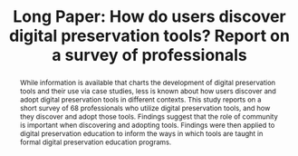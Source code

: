 ---
abstract: While information is available that charts the development of digital preservation
  tools and their use via case studies, less is known about how users discover and
  adopt digital preservation tools in different contexts.  This study reports on a
  short survey of 68 professionals who utilize digital preservation tools, and how
  they discover and adopt those tools. Findings suggest that the role of community
  is important when discovering and adopting tools. Findings were then applied to
  digital preservation education to inform the ways in which tools are taught in formal
  digital preservation education programs.
creators:
- Cushing, Amber
date: null
document_url: https://az659834.vo.msecnd.net/eventsairwesteuprod/production-inconference-public/0f9f35e72ba74e4aafd2f42e3dc0b7f0
grand_parent: iPRES
institutions:
- University College Dublin
keywords:
- digital preservation tools
- surveys
landing_page_url: null
language: eng
layout: publication
license: CC-BY 4.0 International
notes_url: null
parent: iPRES 2022
presentation_url: null
publication_type: long paper
size: null
source_name: iPRES
title: 'Long Paper: How do users discover digital preservation tools? Report on a
  survey of professionals'
year: 2022
---